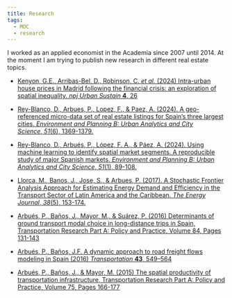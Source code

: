 ```yaml
---
title: Research
tags:
  - MOC
  - research
---
```

I worked as an applied economist in the Academia since 2007 until 2014. At the moment I am trying to publish new research in different real estate topics.


- [Kenyon, G.E., Arribas-Bel, D., Robinson, C. _et al._ (2024) Intra-urban house prices in Madrid following the financial crisis: an exploration of spatial inequality. _npj Urban Sustain_ **4**, 26 ](research/Intra-urban%20house%20prices%20in%20Madrid%20following%20the%20financial%20crisis,%20an%20exploration%20of%20spatial%20inequality.md) 

- [Rey-Blanco, D., Arbues, P., Lopez, F., & Paez, A. (2024). A geo-referenced micro-data set of real estate listings for Spain’s three largest cities. _Environment and Planning B: Urban Analytics and City Science_, _51_(6), 1369-1379.](research/A%20geo-referenced%20micro-data%20set%20of%20real%20estate%20listings%20for%20Spain’s%20three%20largest%20cities.md)

- [Rey-Blanco, D., Arbués, P., López, F. A., & Páez, A. (2024). Using machine learning to identify spatial market segments. A reproducible study of major Spanish markets. _Environment and Planning B: Urban Analytics and City Science_, _51_(1), 89-108.](research/Using%20machine%20learning%20to%20identify%20spatial%20market%20segments.md) 

- [Llorca, M., Banos, J., Jose, S., & Arbues, P. (2017). A Stochastic Frontier Analysis Approach for Estimating Energy Demand and Efficiency in the Transport Sector of Latin America and the Caribbean. _The Energy Journal_, _38_(5), 153-174.](research/A%20Stochastic%20Frontier%20Analysis%20Approach%20for%20Estimating%20Energy%20Demand.md) 

- [Arbués, P.,  Baños, J., Mayor, M., & Suárez, P. (2016) Determinants of ground transport modal choice in long-distance trips in Spain, Transportation Research Part A: Policy and Practice, Volume 84, Pages 131-143](research/Determinants%20of%20ground%20transport%20modal%20choice%20in%20long-distance%20trips%20in%20Spain.md)

- [Arbués, P., Baños, J.F. A dynamic approach to road freight flows modeling in Spain (2016) _Transportation_ **43**, 549–564](research/A%20dynamic%20approach%20to%20road%20freight%20flows%20modeling%20in%20Spain.md)

- [Arbués, P.,  Baños, J., & Mayor, M. (2015) The spatial productivity of transportation infrastructure, Transportation Research Part A: Policy and Practice, Volume 75, Pages 166-177](research/The%20spatial%20productivity%20of%20transportation%20infrastructure.md)